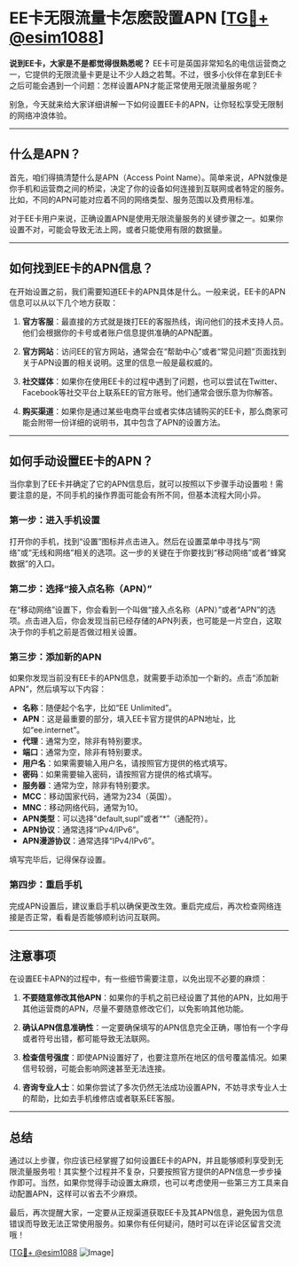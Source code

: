 # EE卡无限流量卡怎麽設置APN [[TG💪+ @esim1088](https://t.me/s/esim1088)]

**说到EE卡，大家是不是都觉得很熟悉呢？** EE卡可是英国非常知名的电信运营商之一，它提供的无限流量卡更是让不少人趋之若鹜。不过，很多小伙伴在拿到EE卡之后可能会遇到一个问题：怎样设置APN才能正常使用无限流量服务呢？

别急，今天就来给大家详细讲解一下如何设置EE卡的APN，让你轻松享受无限制的网络冲浪体验。

---

## **什么是APN？**

首先，咱们得搞清楚什么是APN（Access Point Name）。简单来说，APN就像是你手机和运营商之间的桥梁，决定了你的设备如何连接到互联网或者特定的服务。比如，不同的APN可能对应着不同的网络类型、服务范围以及费用标准。

对于EE卡用户来说，正确设置APN是使用无限流量服务的关键步骤之一。如果你设置不对，可能会导致无法上网，或者只能使用有限的数据量。

---

## **如何找到EE卡的APN信息？**

在开始设置之前，我们需要知道EE卡的APN具体是什么。一般来说，EE卡的APN信息可以从以下几个地方获取：

1. **官方客服**：最直接的方式就是拨打EE的客服热线，询问他们的技术支持人员。他们会根据你的卡号或者账户信息提供准确的APN配置。
   
2. **官方网站**：访问EE的官方网站，通常会在“帮助中心”或者“常见问题”页面找到关于APN设置的相关说明。这里的信息一般是最权威的。

3. **社交媒体**：如果你在使用EE卡的过程中遇到了问题，也可以尝试在Twitter、Facebook等社交平台上联系EE的官方账号。他们通常会很乐意为你解答。

4. **购买渠道**：如果你是通过某些电商平台或者实体店铺购买的EE卡，那么商家可能会附带一份详细的说明书，其中包含了APN的设置方法。

---

## **如何手动设置EE卡的APN？**

当你拿到了EE卡并确定了它的APN信息后，就可以按照以下步骤手动设置啦！需要注意的是，不同手机的操作界面可能会有所不同，但基本流程大同小异。

### **第一步：进入手机设置**

打开你的手机，找到“设置”图标并点击进入。然后在设置菜单中寻找与“网络”或“无线和网络”相关的选项。这一步的关键在于你要找到“移动网络”或者“蜂窝数据”的入口。

### **第二步：选择“接入点名称（APN）”**

在“移动网络”设置下，你会看到一个叫做“接入点名称（APN）”或者“APN”的选项。点击进入后，你会发现当前已经存储的APN列表，也可能是一片空白，这取决于你的手机之前是否做过相关设置。

### **第三步：添加新的APN**

如果你发现当前没有EE卡的APN信息，就需要手动添加一个新的。点击“添加新APN”，然后填写以下内容：

- **名称**：随便起个名字，比如“EE Unlimited”。
- **APN**：这是最重要的部分，填入EE卡官方提供的APN地址，比如“ee.internet”。
- **代理**：通常为空，除非有特别要求。
- **端口**：通常为空，除非有特别要求。
- **用户名**：如果需要输入用户名，请按照官方提供的格式填写。
- **密码**：如果需要输入密码，请按照官方提供的格式填写。
- **服务器**：通常为空，除非有特别要求。
- **MCC**：移动国家代码，通常为234（英国）。
- **MNC**：移动网络代码，通常为10。
- **APN类型**：可以选择“default,supl”或者“*”（通配符）。
- **APN协议**：通常选择“IPv4/IPv6”。
- **APN漫游协议**：通常选择“IPv4/IPv6”。

填写完毕后，记得保存设置。

### **第四步：重启手机**

完成APN设置后，建议重启手机以确保更改生效。重启完成后，再次检查网络连接是否正常，看看是否能够顺利访问互联网。

---

## **注意事项**

在设置EE卡APN的过程中，有一些细节需要注意，以免出现不必要的麻烦：

1. **不要随意修改其他APN**：如果你的手机之前已经设置了其他的APN，比如用于其他运营商的APN，尽量不要随意修改它们，以免影响其他功能。

2. **确认APN信息准确性**：一定要确保填写的APN信息完全正确，哪怕有一个字母或者符号出错，都可能导致无法联网。

3. **检查信号强度**：即使APN设置好了，也要注意所在地区的信号覆盖情况。如果信号较弱，可能会影响网速甚至无法连接。

4. **咨询专业人士**：如果你尝试了多次仍然无法成功设置APN，不妨寻求专业人士的帮助，比如去手机维修店或者联系EE客服。

---

## **总结**

通过以上步骤，你应该已经掌握了如何设置EE卡的APN，并且能够顺利享受到无限流量服务啦！其实整个过程并不复杂，只要按照官方提供的APN信息一步步操作即可。当然，如果你觉得手动设置太麻烦，也可以考虑使用一些第三方工具来自动配置APN，这样可以省去不少麻烦。

最后，再次提醒大家，一定要从正规渠道获取EE卡及其APN信息，避免因为信息错误而导致无法正常使用服务。如果你有任何疑问，随时可以在评论区留言交流哦！

[[TG💪+ @esim1088](https://t.me/s/esim1088) ![Image](https://i.postimg.cc/4NQfJmqS/Snipaste-2025-05-13-00-14-12.png)]